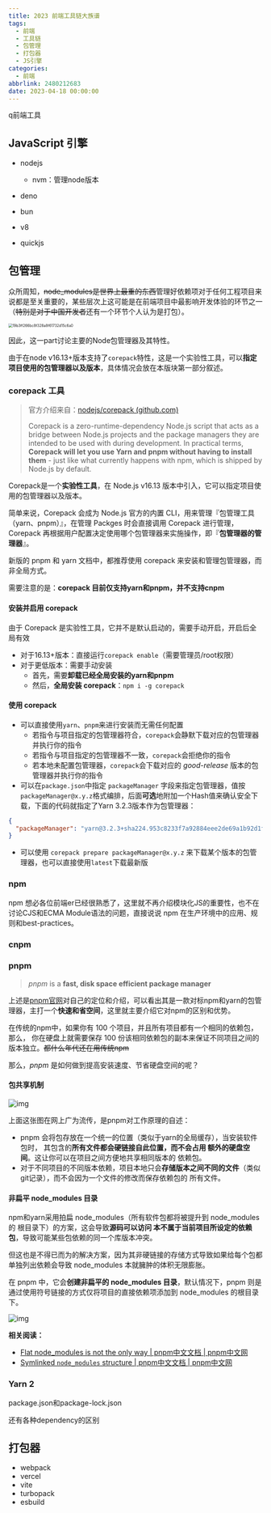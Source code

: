```yaml
---
title: 2023 前端工具链大族谱
tags:
  - 前端
  - 工具链
  - 包管理
  - 打包器
  - JS引擎
categories:
  - 前端
abbrlink: 2480212683
date: 2023-04-18 00:00:00
---
```


q前端工具

## JavaScript 引擎

- nodejs
  - nvm：管理node版本

- deno
- bun
- v8
- quickjs

## 包管理

众所周知，~~node_modules是世界上最重的东西~~管理好依赖项对于任何工程项目来说都是至关重要的，某些层次上这可能是在前端项目中最影响开发体验的环节之一（~~特别是对于中国开发者~~还有一个环节个人认为是打包）。

<img src="https://picgo-1308055782.cos.ap-chengdu.myqcloud.com/picgo-new/202304270103999.jpg" alt="19b3ff266bc8f328a8f61732d15c6a0" style="zoom: 50%;" />

因此，这一part讨论主要的Node包管理器及其特性。

由于在node v16.13+版本支持了`corepack`特性，这是一个实验性工具，可以**指定项目使用的包管理器以及版本**，具体情况会放在本版块第一部分叙述。

### corepack 工具

> 官方介绍来自：[nodejs/corepack (github.com)](https://github.com/nodejs/corepack)
>
> Corepack is a zero-runtime-dependency Node.js script that acts as a bridge between Node.js projects and the package managers they are intended to be used with during development. In practical terms, **Corepack will let you use Yarn and pnpm without having to install them** - just like what currently happens with npm, which is shipped by Node.js by default.

Corepack是一个**实验性工具**，在 Node.js v16.13 版本中引入，它可以指定项目使用的包管理器以及版本。

简单来说，Corepack 会成为 Node.js 官方的内置 CLI，用来管理『包管理工具（yarn、pnpm）』，在管理 Packges 时会直接调用 Corepack 进行管理，Corepack 再根据用户配置决定使用哪个包管理器来实施操作，即『**包管理器的管理器**』。

新版的 pnpm 和 yarn 文档中，都推荐使用 corepack 来安装和管理包管理器，而非全局方式。

需要注意的是：**corepack 目前仅支持yarn和pnpm，并不支持cnpm**

#### 安装并启用 corepack

由于 Corepack 是实验性工具，它并不是默认启动的，需要手动开启，开启后全局有效

- 对于16.13+版本：直接运行`corepack enable`（需要管理员/root权限）
- 对于更低版本：需要手动安装
  - 首先，需要**卸载已经全局安装的yarn和pnpm**
  - 然后，**全局安装 corepack**：`npm i -g corepack`

#### 使用 corepack

- 可以直接使用`yarn`、`pnpm`来进行安装而无需任何配置
  - 若指令与项目指定的包管理器符合，`corepack`会静默下载对应的包管理器并执行你的指令
  - 若指令与项目指定的包管理器不一致，`corepack`会拒绝你的指令
  - 若本地未配置包管理器，`corepack`会下载对应的 *good-release* 版本的包管理器并执行你的指令
- 可以在`package.json`中指定 `packageManager` 字段来指定包管理器，值按`packageManager@x.y.z`格式编排，后面**可选**地附加一个Hash值来确认安全下载，下面的代码就指定了Yarn 3.2.3版本作为包管理器：

```json
{
  "packageManager": "yarn@3.2.3+sha224.953c8233f7a92884eee2de69a1b92d1f2ec1655e66d08071ba9a02fa"
}
```

- 可以使用 `corepack prepare packageManager@x.y.z` 来下载某个版本的包管理器，也可以直接使用`latest`下载最新版



### npm

npm 想必各位前端er已经很熟悉了，这里就不再介绍模块化JS的重要性，也不在讨论CJS和ECMA Module语法的问题，直接说说 npm 在生产环境中的应用、规则和best-practices。

### cnpm

### pnpm

> *pnpm* is a **fast, disk space efficient package manager**

上述是[pnpm官网](https://pnpm.io/)对自己的定位和介绍，可以看出其是一款对标npm和yarn的包管理器，主打一个**快速和省空间**，这里就主要介绍它对npm的区别和优势。

在传统的npm中，如果你有 100 个项目，并且所有项目都有一个相同的依赖包，那么， 你在硬盘上就需要保存 100 份该相同依赖包的副本来保证不同项目之间的版本独立。~~都什么年代还在用传统npm~~

那么，*pnpm* 是如何做到提高安装速度、节省硬盘空间的呢？

#### 包共享机制

![img](https://picgo-1308055782.cos.ap-chengdu.myqcloud.com/picgo-new/202304270045517.jpeg)

上面这张图在网上广为流传，是pnpm对工作原理的自述：

- pnpm 会将包存放在一个统一的位置（类似于yarn的全局缓存），当安装软件包时， 其包含的**所有文件都会硬链接自此位置，而不会占用 额外的硬盘空间**。这让你可以在项目之间方便地共享相同版本的 依赖包。
- 对于不同项目的不同版本依赖，项目本地只会**存储版本之间不同的文件**（类似git记录），而不会因为一个文件的修改而保存依赖包的 所有文件。

#### 非扁平 node_modules 目录

npm和yarn采用拍扁 node_modules（所有软件包都将被提升到 node_modules 的 根目录下）的方案，这会导致**源码可以访问 本不属于当前项目所设定的依赖包**，导致可能某些包依赖的同一个库版本冲突。

但这也是不得已而为的解决方案，因为其非硬链接的存储方式导致如果给每个包都单独列出依赖会导致 node_modules 本就臃肿的体积无限膨胀。

在 pnpm 中，它会**创建非扁平的 node_modules 目录**，默认情况下，pnpm 则是通过使用符号链接的方式仅将项目的直接依赖项添加到 node_modules 的根目录下。

![img](https://picgo-1308055782.cos.ap-chengdu.myqcloud.com/picgo-new/202304270054060.jpeg)

**相关阅读：**

- [Flat node_modules is not the only way | pnpm中文文档 | pnpm中文网](https://www.pnpm.cn/blog/2020/05/27/flat-node-modules-is-not-the-only-way)
- [Symlinked `node_modules` structure | pnpm中文文档 | pnpm中文网](https://www.pnpm.cn/symlinked-node-modules-structure)

### Yarn 2

package.json和package-lock.json

还有各种dependency的区别

## 打包器

- webpack
- vercel
- vite
- turbopack
- esbuild